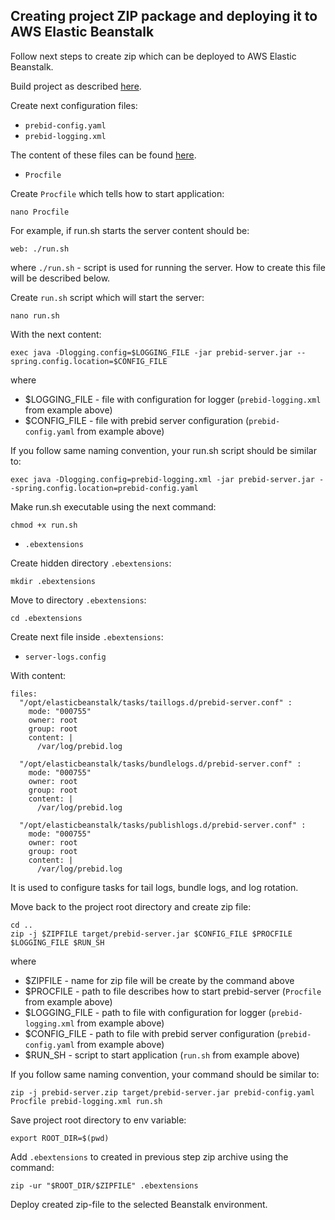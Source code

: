 ## Creating project ZIP package and deploying it to AWS Elastic Beanstalk

Follow next steps to create zip which can be deployed to AWS Elastic Beanstalk.

Build project as described [here](build.md).

Create next configuration files:

- ```prebid-config.yaml```
- ```prebid-logging.xml```

The content of these files can be found [here](config.md).

- ```Procfile```

Create ```Procfile``` which tells how to start application:
```
nano Procfile
```

For example, if run.sh starts the server content should be:
```
web: ./run.sh
```
where ```./run.sh``` - script is used for running the server.
How to create this file will be described below.

Create ```run.sh``` script which will start the server:
```
nano run.sh
```

With the next content:
```
exec java -Dlogging.config=$LOGGING_FILE -jar prebid-server.jar --spring.config.location=$CONFIG_FILE
```
where
- $LOGGING_FILE - file with configuration for logger (```prebid-logging.xml``` from example above)
- $CONFIG_FILE - file with prebid server configuration (```prebid-config.yaml``` from example above)

If you follow same naming convention, your run.sh script should be similar to:
```
exec java -Dlogging.config=prebid-logging.xml -jar prebid-server.jar --spring.config.location=prebid-config.yaml
```

Make run.sh executable using the next command:
```
chmod +x run.sh
```

- ```.ebextensions```

Create hidden directory ```.ebextensions```:
```
mkdir .ebextensions
```

Move to directory ```.ebextensions```:
```
cd .ebextensions
```

Create next file inside ```.ebextensions```:
- ```server-logs.config```

With content:
```
files:
  "/opt/elasticbeanstalk/tasks/taillogs.d/prebid-server.conf" :
    mode: "000755"
    owner: root
    group: root
    content: |
      /var/log/prebid.log

  "/opt/elasticbeanstalk/tasks/bundlelogs.d/prebid-server.conf" :
    mode: "000755"
    owner: root
    group: root
    content: |
      /var/log/prebid.log

  "/opt/elasticbeanstalk/tasks/publishlogs.d/prebid-server.conf" :
    mode: "000755"
    owner: root
    group: root
    content: |
      /var/log/prebid.log

```
It is used to configure tasks for tail logs, bundle logs, and log rotation.

Move back to the project root directory and create zip file:
```
cd ..
zip -j $ZIPFILE target/prebid-server.jar $CONFIG_FILE $PROCFILE $LOGGING_FILE $RUN_SH
```
where 
- $ZIPFILE - name for zip file will be create by the command above
- $PROCFILE - path to file describes how to start prebid-server (```Procfile``` from example above)
- $LOGGING_FILE - path to file with configuration for logger (```prebid-logging.xml``` from example above)
- $CONFIG_FILE - path to file with prebid server configuration (```prebid-config.yaml``` from example above)
- $RUN_SH - script to start application (```run.sh``` from example above)

If you follow same naming convention, your command should be similar to:
```
zip -j prebid-server.zip target/prebid-server.jar prebid-config.yaml Procfile prebid-logging.xml run.sh
```

Save project root directory to env variable:
```
export ROOT_DIR=$(pwd)
```

Add ```.ebextensions``` to created in previous step zip archive using the command:
```
zip -ur "$ROOT_DIR/$ZIPFILE" .ebextensions
```

Deploy created zip-file to the selected Beanstalk environment.
